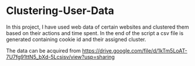 # Clustering-User-Data
In this project, I have used web data of certain websites and clustered them based on their actions and time spent. In the end of the script a csv file is generated containing cookie id and their assigned cluster.

The data can be acquired from 
https://drive.google.com/file/d/1kTm5LoAT-7U7fg91ttN5_bXd-5Lcsisv/view?usp=sharing

